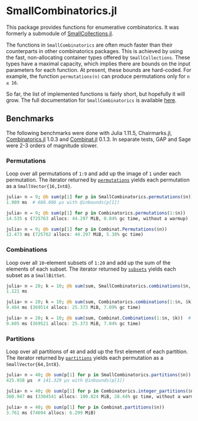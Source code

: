# SmallCombinatorics.jl

This package provides functions for enumerative combinatorics. It was formerly a submodule of
[SmallCollections.jl](https://github.com/matthias314/SmallCollections.jl).

The functions in `SmallCombinatorics` are often much faster than their counterparts
in other combinatorics packages. This is achieved by using the fast, non-allocating
container types offered by `SmallCollections`. These types have a maximal capacity,
which implies there are bounds on the input parameters for each function. At present,
these bounds are hard-coded. For example, the function `permutations(n)` can produce
permutations only for `n ≤ 16`.

So far, the list of implemented functions is fairly short, but hopefully it will grow.
The full documentation  for `SmallCombinatorics` is available
[here](https://matthias314.github.io/SmallCombinatorics.jl/).

## Benchmarks

The following benchmarks were done with Julia 1.11.5, Chairmarks.jl,
[Combinatorics.jl](https://github.com/JuliaMath/Combinatorics.jl) 1.0.3
and [Combinat.jl](https://github.com/jmichel7/Combinat.jl) 0.1.3.
In separate tests, GAP and Sage were 2-3 orders of magnitude slower.

### Permutations

Loop over all permutations of `1:9` and add up the image of `1` under each permutation.
The iterator returned by
[`permutations`](https://matthias314.github.io/SmallCombinatorics.jl/stable/#SmallCombinatorics.permutations)
 yields each permutation as a `SmallVector{16,Int8}`.
```julia
julia> n = 9; @b sum(p[1] for p in SmallCombinatorics.permutations($n))
1.909 ms  # 688.006 μs with @inbounds(p[1])

julia> n = 9; @b sum(p[1] for p in Combinatorics.permutations(1:$n))
14.535 s (725763 allocs: 44.297 MiB, 0.04% gc time, without a warmup)

julia> n = 9; @b sum(p[1] for p in Combinat.Permutations($n))
12.473 ms (725762 allocs: 44.297 MiB, 5.38% gc time)
```

### Combinations

Loop over all `10`-element subsets of `1:20` and add up the sum of the elements of each subset.
The iterator returned by
[`subsets`](https://matthias314.github.io/SmallCombinatorics.jl/stable/#SmallCombinatorics.subsets-Tuple{Integer,%20Integer})
yields each subset as a `SmallBitSet`.
```julia
julia> n = 20; k = 10; @b sum(sum, SmallCombinatorics.combinations($n, $k))
1.121 ms

julia> n = 20; k = 10; @b sum(sum, Combinatorics.combinations(1:$n, $k))
9.484 ms (369514 allocs: 25.373 MiB, 7.09% gc time)

julia> n = 20; k = 10; @b sum(sum, Combinat.Combinations(1:$n, $k))  # Combinat.jl
9.605 ms (369521 allocs: 25.373 MiB, 7.04% gc time)
```

### Partitions

Loop over all partitions of `40` and add up the first element of each partition.
The iterator returned by
[`partitions`](https://matthias314.github.io/SmallCombinatorics.jl/stable/#SmallCombinatorics.partitions)
 yields each permutation as a `SmallVector{64,Int8}`.
```julia
julia> n = 40; @b sum(p[1] for p in SmallCombinatorics.partitions($n))
425.938 μs  # 141.329 μs with @inbounds(p[1])

julia> n = 40; @b sum(p[1] for p in Combinatorics.integer_partitions($n))
360.947 ms (3304541 allocs: 100.824 MiB, 28.44% gc time, without a warmup)

julia> n = 40; @b sum(p[1] for p in Combinat.partitions($n))
3.761 ms (74694 allocs: 6.299 MiB)
```
